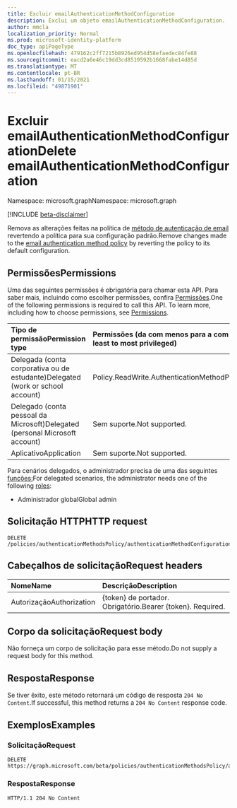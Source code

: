 ```yaml
---
title: Excluir emailAuthenticationMethodConfiguration
description: Exclui um objeto emailAuthenticationMethodConfiguration.
author: mmcla
localization_priority: Normal
ms.prod: microsoft-identity-platform
doc_type: apiPageType
ms.openlocfilehash: 479162c2ff7215b8926ed954d58efaedec84fe88
ms.sourcegitcommit: eacd2a6e46c19dd3cd8519592b1668fabe14d85d
ms.translationtype: MT
ms.contentlocale: pt-BR
ms.lasthandoff: 01/15/2021
ms.locfileid: "49871901"
---
```

# <a name="delete-emailauthenticationmethodconfiguration"></a><span data-ttu-id="73bcb-103">Excluir emailAuthenticationMethodConfiguration</span><span class="sxs-lookup"><span data-stu-id="73bcb-103">Delete emailAuthenticationMethodConfiguration</span></span>

<span data-ttu-id="73bcb-104">Namespace: microsoft.graph</span><span class="sxs-lookup"><span data-stu-id="73bcb-104">Namespace: microsoft.graph</span></span>

[!INCLUDE [beta-disclaimer](../../includes/beta-disclaimer.md)]

<span data-ttu-id="73bcb-105">Remova as alterações feitas na política de [método de autenticação de email](../resources/emailauthenticationmethodconfiguration.md) revertendo a política para sua configuração padrão.</span><span class="sxs-lookup"><span data-stu-id="73bcb-105">Remove changes made to the [email authentication method policy](../resources/emailauthenticationmethodconfiguration.md) by reverting the policy to its default configuration.</span></span>

## <a name="permissions"></a><span data-ttu-id="73bcb-106">Permissões</span><span class="sxs-lookup"><span data-stu-id="73bcb-106">Permissions</span></span>
<span data-ttu-id="73bcb-p101">Uma das seguintes permissões é obrigatória para chamar esta API. Para saber mais, incluindo como escolher permissões, confira [Permissões](/graph/permissions-reference).</span><span class="sxs-lookup"><span data-stu-id="73bcb-p101">One of the following permissions is required to call this API. To learn more, including how to choose permissions, see [Permissions](/graph/permissions-reference).</span></span>

|<span data-ttu-id="73bcb-109">Tipo de permissão</span><span class="sxs-lookup"><span data-stu-id="73bcb-109">Permission type</span></span>|<span data-ttu-id="73bcb-110">Permissões (da com menos para a com mais privilégios)</span><span class="sxs-lookup"><span data-stu-id="73bcb-110">Permissions (from least to most privileged)</span></span>|
|:---|:---|
|<span data-ttu-id="73bcb-111">Delegada (conta corporativa ou de estudante)</span><span class="sxs-lookup"><span data-stu-id="73bcb-111">Delegated (work or school account)</span></span>|<span data-ttu-id="73bcb-112">Policy.ReadWrite.AuthenticationMethod</span><span class="sxs-lookup"><span data-stu-id="73bcb-112">Policy.ReadWrite.AuthenticationMethod</span></span>|
|<span data-ttu-id="73bcb-113">Delegado (conta pessoal da Microsoft)</span><span class="sxs-lookup"><span data-stu-id="73bcb-113">Delegated (personal Microsoft account)</span></span>|<span data-ttu-id="73bcb-114">Sem suporte.</span><span class="sxs-lookup"><span data-stu-id="73bcb-114">Not supported.</span></span>|
|<span data-ttu-id="73bcb-115">Aplicativo</span><span class="sxs-lookup"><span data-stu-id="73bcb-115">Application</span></span>|<span data-ttu-id="73bcb-116">Sem suporte.</span><span class="sxs-lookup"><span data-stu-id="73bcb-116">Not supported.</span></span>|

<span data-ttu-id="73bcb-117">Para cenários delegados, o administrador precisa de uma das seguintes [funções:](/azure/active-directory/users-groups-roles/directory-assign-admin-roles#available-roles)</span><span class="sxs-lookup"><span data-stu-id="73bcb-117">For delegated scenarios, the administrator needs one of the following [roles](/azure/active-directory/users-groups-roles/directory-assign-admin-roles#available-roles):</span></span>

* <span data-ttu-id="73bcb-118">Administrador global</span><span class="sxs-lookup"><span data-stu-id="73bcb-118">Global admin</span></span>

## <a name="http-request"></a><span data-ttu-id="73bcb-119">Solicitação HTTP</span><span class="sxs-lookup"><span data-stu-id="73bcb-119">HTTP request</span></span>

<!-- {
  "blockType": "ignored"
}
-->

```http
DELETE /policies/authenticationMethodsPolicy/authenticationMethodConfigurations/email
```

## <a name="request-headers"></a><span data-ttu-id="73bcb-120">Cabeçalhos de solicitação</span><span class="sxs-lookup"><span data-stu-id="73bcb-120">Request headers</span></span>

|<span data-ttu-id="73bcb-121">Nome</span><span class="sxs-lookup"><span data-stu-id="73bcb-121">Name</span></span>|<span data-ttu-id="73bcb-122">Descrição</span><span class="sxs-lookup"><span data-stu-id="73bcb-122">Description</span></span>|
|:---|:---|
|<span data-ttu-id="73bcb-123">Autorização</span><span class="sxs-lookup"><span data-stu-id="73bcb-123">Authorization</span></span>|<span data-ttu-id="73bcb-p102">{token} de portador. Obrigatório.</span><span class="sxs-lookup"><span data-stu-id="73bcb-p102">Bearer {token}. Required.</span></span>|

## <a name="request-body"></a><span data-ttu-id="73bcb-126">Corpo da solicitação</span><span class="sxs-lookup"><span data-stu-id="73bcb-126">Request body</span></span>

<span data-ttu-id="73bcb-127">Não forneça um corpo de solicitação para esse método.</span><span class="sxs-lookup"><span data-stu-id="73bcb-127">Do not supply a request body for this method.</span></span>

## <a name="response"></a><span data-ttu-id="73bcb-128">Resposta</span><span class="sxs-lookup"><span data-stu-id="73bcb-128">Response</span></span>

<span data-ttu-id="73bcb-129">Se tiver êxito, este método retornará um código de resposta `204 No Content`.</span><span class="sxs-lookup"><span data-stu-id="73bcb-129">If successful, this method returns a `204 No Content` response code.</span></span>

## <a name="examples"></a><span data-ttu-id="73bcb-130">Exemplos</span><span class="sxs-lookup"><span data-stu-id="73bcb-130">Examples</span></span>

### <a name="request"></a><span data-ttu-id="73bcb-131">Solicitação</span><span class="sxs-lookup"><span data-stu-id="73bcb-131">Request</span></span>

<!-- {
  "blockType": "request",
  "name": "delete_emailauthenticationmethodconfiguration"
}
-->

```http
DELETE https://graph.microsoft.com/beta/policies/authenticationMethodsPolicy/authenticationMethodConfigurations/email
```

### <a name="response"></a><span data-ttu-id="73bcb-132">Resposta</span><span class="sxs-lookup"><span data-stu-id="73bcb-132">Response</span></span>

<!-- {
  "blockType": "response",
  "truncated": true
}
-->

```http
HTTP/1.1 204 No Content
```

